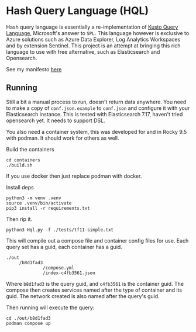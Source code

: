 # Hash Query Language (HQL)
Hash query language is essentially a re-implementation of [Kusto Query Language](https://github.com/microsoft/Kusto-Query-Language), Microsoft's answer to `SPL`.
This language however is exclusive to Azure solutions such as Azure Data Explorer, Log Analytics Workspaces and by extension Sentinel.
This project is an attempt at bringing this rich language to use with free alternative, such as Elasticsearch and Opensearch.

See my manifesto [here](docs/MANIFESTO.md)

## Running
Still a bit a manual process to run, doesn't return data anywhere.
You need to make a copy of `conf.json.example` to `conf.json` and configure it with your Elasticsearch instance.
This is tested with Elasticsearch 7.17, haven't tried opensearch yet.
It needs to support DSL.

You also need a container system, this was developed for and in Rocky 9.5 with podman.
It should work for others as well.

Build the containers

```
cd containers
./build.sh
```

If you use docker then just replace podman with docker.

Install deps

```
python3 -m venv .venv
source .venv/bin/activate
pip3 install -r requirements.txt
```

Then rip it.

```
python3 Hql.py -f ./tests/tf11-simple.txt
```

This will compile out a compose file and container config files for use.
Each query set has a guid, each container has a guid.

```
./out
     /b8d1fad3
              /compose.yml
              /index-c4fb3561.json
```

Where `b8d1fad3` is the query guid, and `c4fb3561` is the container guid.
The compose then creates services named after the type of container and its guid.
The network created is also named after the query's guid.

Then running will execute the query:

```
cd ./out/b8d1fad3
podman compose up
```